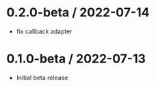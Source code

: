 0.2.0-beta / 2022-07-14
=============
* fix callback adapter

0.1.0-beta / 2022-07-13
=============
* Initial beta release

